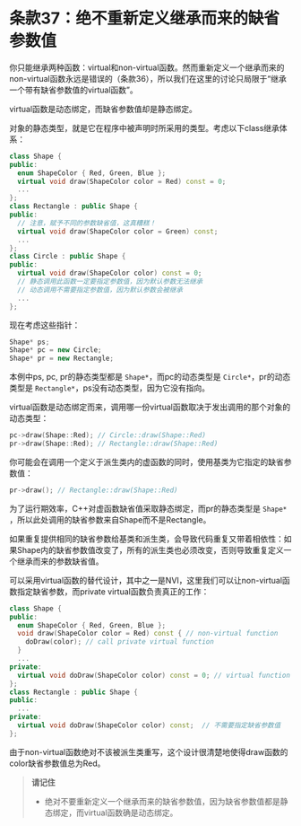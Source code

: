 # 条款37：绝不重新定义继承而来的缺省参数值

你只能继承两种函数：virtual和non-virtual函数。然而重新定义一个继承而来的non-virtual函数永远是错误的（条款36），所以我们在这里的讨论只局限于“继承一个带有缺省参数值的virtual函数”。

virtual函数是动态绑定，而缺省参数值却是静态绑定。

对象的静态类型，就是它在程序中被声明时所采用的类型。考虑以下class继承体系：

```cpp
class Shape {
public:
  enum ShapeColor { Red, Green, Blue };
  virtual void draw(ShapeColor color = Red) const = 0;
  ...
};
class Rectangle : public Shape {
public:
  // 注意，赋予不同的参数缺省值，这真糟糕！
  virtual void draw(ShapeColor color = Green) const;
  ...
};
class Circle : public Shape {
public:
  virtual void draw(ShapeColor color) const = 0;
  // 静态调用此函数一定要指定参数值，因为默认参数无法继承
  // 动态调用不需要指定参数值，因为默认参数会被继承
  ...
};
```

现在考虑这些指针：

```cpp
Shape* ps;
Shape* pc = new Circle;
Shape* pr = new Rectangle;
```

本例中ps, pc, pr的静态类型都是 `Shape*`，而pc的动态类型是 `Circle*`，pr的动态类型是 `Rectangle*`，ps没有动态类型，因为它没有指向。

virtual函数是动态绑定而来，调用哪一份virtual函数取决于发出调用的那个对象的动态类型：

```cpp
pc->draw(Shape::Red); // Circle::draw(Shape::Red)
pr->draw(Shape::Red); // Rectangle::draw(Shape::Red)
```

你可能会在调用一个定义于派生类内的虚函数的同时，使用基类为它指定的缺省参数值：

```cpp
pr->draw(); // Rectangle::draw(Shape::Red)
```

为了运行期效率，C++对虚函数缺省值采取静态绑定，而pr的静态类型是 `Shape*` ，所以此处调用的缺省参数来自Shape而不是Rectangle。

如果重复提供相同的缺省参数给基类和派生类，会导致代码重复又带着相依性：如果Shape内的缺省参数值改变了，所有的派生类也必须改变，否则导致重复定义一个继承而来的参数缺省值。

可以采用virtual函数的替代设计，其中之一是NVI，这里我们可以让non-virtual函数指定缺省参数，而private virtual函数负责真正的工作：

```cpp
class Shape {
public:
  enum ShapeColor { Red, Green, Blue };
  void draw(ShapeColor color = Red) const { // non-virtual function
    doDraw(color); // call private virtual function
  }
  ...
private:
  virtual void doDraw(ShapeColor color) const = 0; // virtual function
};
class Rectangle : public Shape {
public:
  ...
private:
  virtual void doDraw(ShapeColor color) const;  // 不需要指定缺省参数值
};
```

由于non-virtual函数绝对不该被派生类重写，这个设计很清楚地使得draw函数的color缺省参数值总为Red。

> **请记住**
>
> - 绝对不要重新定义一个继承而来的缺省参数值，因为缺省参数值都是静态绑定，而virtual函数确是动态绑定。